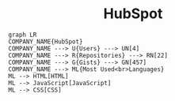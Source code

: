 <h1 align="center">HubSpot</h1>

```mermaid
graph LR
COMPANY_NAME{HubSpot}
COMPANY_NAME ---> U{Users} ---> UN[4]
COMPANY_NAME ---> R{Repositories} ---> RN[22]
COMPANY_NAME ---> G{Gists} ---> GN[457]
COMPANY_NAME ---> ML{Most Used<br>Languages}
ML --> HTML[HTML]
ML --> JavaScript[JavaScript]
ML --> CSS[CSS]
```
